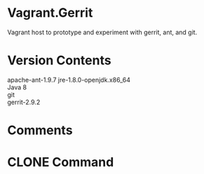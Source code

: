 # Vagrant.Gerrit
Vagrant host to prototype and experiment with gerrit, ant, and git. 

Version Contents
========
apache-ant-1.9.7
jre-1.8.0-openjdk.x86_64  
Java 8  
git  
gerrit-2.9.2    

Comments
========

CLONE Command
========

